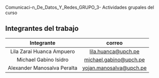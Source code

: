 Comunicaci-n_De_Datos_Y_Redes_GRUPO_3-
Actividades grupales del curso

 ## Integrantes del trabajo
| Integrante | correo | 
| :------------: |  :------------: | 
|Lila Zarai Huanca Ampuero |lila.huanca@upch.pe | 
|Michael Gabino Isidro | michael.gabino@upch.pe | 
|Alexander Manosalva Peralta | yojan.manosalva@upch.pe | 

